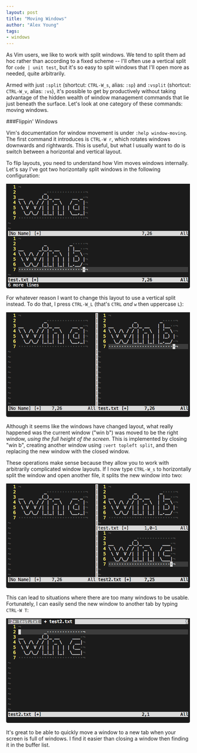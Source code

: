 ```yaml
---
layout: post
title: "Moving Windows"
author: "Alex Young"
tags: 
- windows
---
```


As Vim users, we like to work with split windows.  We tend to split them ad hoc rather than according to a fixed scheme -- I'll often use a vertical split for `code | unit test`, but it's so easy to split windows that I'll open more as needed, quite arbitrarily.

Armed with just `:split` (shortcut: `CTRL-W_s`, alias: `:sp`) and `:vsplit` (shortcut: `CTRL-W_v`, alias: `:vs`), it's possible to get by productively without taking advantage of the hidden wealth of window management commands that lie just beneath the surface.  Let's look at one category of these commands: moving windows.

###Flippin' Windows

Vim's documentation for window movement is under `:help window-moving`.  The first command it introduces is `CTRL-W r`, which rotates windows downwards and rightwards.  This is useful, but what I usually want to do is switch between a horizontal and vertical layout.

To flip layouts, you need to understand how Vim moves windows internally.  Let's say I've got two horizontally split windows in the following configuration:

![Horizontally split windows](/images/posts/windows-horiz.png)

For whatever reason I want to change this layout to use a vertical split instead.  To do that, I press `CTRL-W_L` (that's `CTRL` _and_ `w` then uppercase `L`):

![Vertically split windows](/images/posts/windows-vert.png)

Although it seems like the windows have changed layout, what really happened was the current window ("win b") was moved to be the right window, _using the full height of the screen_.  This is implemented by closing "win b", creating another window using `:vert topleft split`, and then replacing the new window with the closed window.

These operations make sense because they allow you to work with arbitrarily complicated window layouts.  If I now type `CTRL-W_s` to horizontally split the window and open another file, it splits the new window into two:

![Vert, horiz, horiz](/images/posts/windows-horiz-horiz.png)

This can lead to situations where there are too many windows to be usable.  Fortunately, I can easily send the new window to another tab by typing `CTRL-W T`:

![Window, tab](/images/posts/windows-tab.png)

It's great to be able to quickly move a window to a new tab when your screen is full of windows.  I find it easier than closing a window then finding it in the buffer list.
